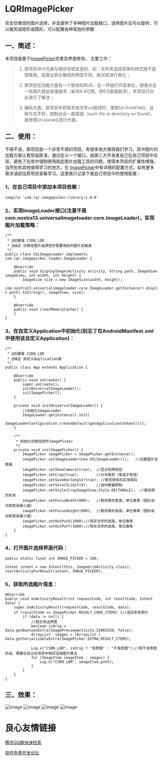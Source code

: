 # LQRImagePicker
完全仿微信的图片选择，并且提供了多种图片加载接口，选择图片后可以旋转，可以裁剪成矩形或圆形，可以配置各种其他的参数

## 一、简述：

本项目是基于[ImagePicker](https://github.com/jeasonlzy/ImagePicker)完善及界面修改。
主要工作：

>1. 原项目中UI方面与微信有明显差别，如：文件夹选择菜单的样式就不是很美观，高度比例与微信的明显不同，故对其进行美化；
>
>2. 原项目在功能方面有一个致命的BUG，在一开始打开菜单后，随便点击一张图片就会直接崩溃（亲测4.4可用，但6.0直接崩溃），本项目已对此进行了解决；
>
>3. 编码方面，原项目中获取本地文件uri路径时，使用Uri.fromFile()，这种方式不好，控制台会一直报错（such file or directory no found），故使用Uri.parse()进行代替。

## 二、使用：

不得不说，原项目是一个非常不错的项目，有很多地方值得我们学习，其中图片的加载方案让我受益匪浅，通过定义一个接口，由第三方开发者自己在自己项目中实现，避免了在库中强制使用指定图片加载工具的问题，使得本项目的扩展性增强。当然也有其他值得学习的地方，在 [ImagePicker](https://github.com/jeasonlzy/ImagePicker)中有详细的配置方式，如有更多需求请前往原项目查看学习。这里我只记录下我自己项目中的使用配置：

### 1、在自己项目中添加本项目依赖：

	compile 'com.lqr.imagepicker:library:1.0.0'

### 2、实现ImageLoader接口(注意不是com.nostra13.universalimageloader.core.ImageLoader)，实现图片加载策略：

	/**
	 * @创建者 CSDN_LQR
	 * @描述 仿微信图片选择控件需要用到的图片加载类
	 */
	public class UILImageLoader implements com.lqr.imagepicker.loader.ImageLoader {
	    
		@Override
	    public void displayImage(Activity activity, String path, ImageView imageView, int width, int height) {
	        ImageSize size = new ImageSize(width, height);
	        com.nostra13.universalimageloader.core.ImageLoader.getInstance().displayImage(Uri.parse("file://" + path).toString(), imageView, size);
	    }
	
	    @Override
	    public void clearMemoryCache() {
	    }
	}

### 3、在自定义Application中初始化(别忘了在AndroidManifest.xml中使用该自定义Application)：
	
	/**
	 * @创建者 CSDN_LQR
	 * @描述 自定义Application类
	 */
	public class App extends Application {
	
	    @Override
	    public void onCreate() {
	        super.onCreate();
	        initUniversalImageLoader();
	        initImagePicker();
	    }
	
	    private void initUniversalImageLoader() {
	        //初始化ImageLoader
	        ImageLoader.getInstance().init(
	                ImageLoaderConfiguration.createDefault(getApplicationContext()));
	    }
	
	    /**
	     * 初始化仿微信控件ImagePicker
	     */
	    private void initImagePicker() {
	        ImagePicker imagePicker = ImagePicker.getInstance();
	        imagePicker.setImageLoader(new UILImageLoader());   //设置图片加载器
	        imagePicker.setShowCamera(true);  //显示拍照按钮
	        imagePicker.setCrop(true);        //允许裁剪（单选才有效）
	        imagePicker.setSaveRectangle(true); //是否按矩形区域保存
	        imagePicker.setSelectLimit(9);    //选中数量限制
	        imagePicker.setStyle(CropImageView.Style.RECTANGLE);  //裁剪框的形状
	        imagePicker.setFocusWidth(800);   //裁剪框的宽度。单位像素（圆形自动取宽高最小值）
	        imagePicker.setFocusHeight(800);  //裁剪框的高度。单位像素（圆形自动取宽高最小值）
	        imagePicker.setOutPutX(1000);//保存文件的宽度。单位像素
	        imagePicker.setOutPutY(1000);//保存文件的高度。单位像素
	    }
	}


### 4、打开图片选择界面代码：

	public static final int IMAGE_PICKER = 100;

    Intent intent = new Intent(this, ImageGridActivity.class);
    startActivityForResult(intent, IMAGE_PICKER);


### 5、获取所选图片信息：

	@Override
    public void onActivityResult(int requestCode, int resultCode, Intent data) {
        super.onActivityResult(requestCode, resultCode, data);
        if (resultCode == ImagePicker.RESULT_CODE_ITEMS) {//返回多张照片
            if (data != null) {
                //是否发送原图
                boolean isOrig = data.getBooleanExtra(ImagePreviewActivity.ISORIGIN, false);
                ArrayList  images = (ArrayList ) data.getSerializableExtra(ImagePicker.EXTRA_RESULT_ITEMS);

                Log.e("CSDN_LQR", isOrig ? "发原图" : "不发原图");//若不发原图的话，需要在自己在项目中做好压缩图片算法
                for (ImageItem imageItem : images) {
                    Log.e("CSDN_LQR", imageItem.path);
                }
            }
        }
    }

## 三、效果：
![image](screenshots/1.png)
![image](screenshots/2.png)
![image](screenshots/3.png)
![image](screenshots/4.png)


 # 良心友情链接

[腾讯QQ群快速检索](http://u.720life.cn/s/8cf73f7c)

[软件免费开发论坛](http://u.720life.cn/s/bbb01dc0)
